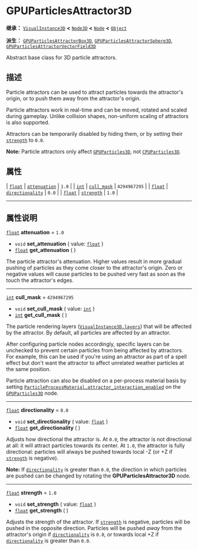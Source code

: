 <!-- ⚠ 请勿编辑本文件 ⚠ -->
<!-- 本文档使用脚本从 WeDot 引擎源码仓库生成。 -->
<!-- 生成脚本：https://github.com/WeDot-Engine/WeDot/tree/4.3/doc/tools/make_md.py； -->
<!-- 原文件：https://github.com/WeDot-Engine/WeDot/tree/4.3/doc/classes/GPUParticlesAttractor3D.xml。 -->

<div id="_class_gpuparticlesattractor3d"></div>

# GPUParticlesAttractor3D

**继承：** [`VisualInstance3D`](class_visualinstance3d.md) **<** [`Node3D`](class_node3d.md) **<** [`Node`](class_node.md) **<** [`Object`](class_object.md)

**派生：** [`GPUParticlesAttractorBox3D`](class_gpuparticlesattractorbox3d.md), [`GPUParticlesAttractorSphere3D`](class_gpuparticlesattractorsphere3d.md), [`GPUParticlesAttractorVectorField3D`](class_gpuparticlesattractorvectorfield3d.md)

Abstract base class for 3D particle attractors.

## 描述

Particle attractors can be used to attract particles towards the attractor's origin, or to push them away from the attractor's origin.

Particle attractors work in real-time and can be moved, rotated and scaled during gameplay. Unlike collision shapes, non-uniform scaling of attractors is also supported.

Attractors can be temporarily disabled by hiding them, or by setting their [`strength`](#class_gpuparticlesattractor3d_property_strength) to `0.0`.

 **Note:** Particle attractors only affect [`GPUParticles3D`](class_gpuparticles3d.md), not [`CPUParticles3D`](class_cpuparticles3d.md).

## 属性

| [`float`](class_float.md) | [`attenuation`](#class_gpuparticlesattractor3d_property_attenuation)       | ``1.0``        |
| [`int`](class_int.md)     | [`cull_mask`](#class_gpuparticlesattractor3d_property_cull_mask)           | ``4294967295`` |
| [`float`](class_float.md) | [`directionality`](#class_gpuparticlesattractor3d_property_directionality) | ``0.0``        |
| [`float`](class_float.md) | [`strength`](#class_gpuparticlesattractor3d_property_strength)             | ``1.0``        |

<!-- rst-class:: classref-section-separator -->

---

## 属性说明

<div id="_class_gpuparticlesattractor3d_property_attenuation"></div>

[`float`](class_float.md) **attenuation** = ``1.0`` <div id="class_gpuparticlesattractor3d_property_attenuation"></div>

- `void` **set_attenuation** ( value: [`float`](class_float.md) )
- [`float`](class_float.md) **get_attenuation** ( )

The particle attractor's attenuation. Higher values result in more gradual pushing of particles as they come closer to the attractor's origin. Zero or negative values will cause particles to be pushed very fast as soon as the touch the attractor's edges.

<!-- rst-class:: classref-item-separator -->

---

<div id="_class_gpuparticlesattractor3d_property_cull_mask"></div>

[`int`](class_int.md) **cull_mask** = ``4294967295`` <div id="class_gpuparticlesattractor3d_property_cull_mask"></div>

- `void` **set_cull_mask** ( value: [`int`](class_int.md) )
- [`int`](class_int.md) **get_cull_mask** ( )

The particle rendering layers ([`VisualInstance3D.layers`](#class_visualinstance3d_property_layers)) that will be affected by the attractor. By default, all particles are affected by an attractor.

After configuring particle nodes accordingly, specific layers can be unchecked to prevent certain particles from being affected by attractors. For example, this can be used if you're using an attractor as part of a spell effect but don't want the attractor to affect unrelated weather particles at the same position.

Particle attraction can also be disabled on a per-process material basis by setting [`ParticleProcessMaterial.attractor_interaction_enabled`](#class_particleprocessmaterial_property_attractor_interaction_enabled) on the [`GPUParticles3D`](class_gpuparticles3d.md) node.

<!-- rst-class:: classref-item-separator -->

---

<div id="_class_gpuparticlesattractor3d_property_directionality"></div>

[`float`](class_float.md) **directionality** = ``0.0`` <div id="class_gpuparticlesattractor3d_property_directionality"></div>

- `void` **set_directionality** ( value: [`float`](class_float.md) )
- [`float`](class_float.md) **get_directionality** ( )

Adjusts how directional the attractor is. At `0.0`, the attractor is not directional at all: it will attract particles towards its center. At `1.0`, the attractor is fully directional: particles will always be pushed towards local -Z (or +Z if [`strength`](#class_gpuparticlesattractor3d_property_strength) is negative).

 **Note:** If [`directionality`](#class_gpuparticlesattractor3d_property_directionality) is greater than `0.0`, the direction in which particles are pushed can be changed by rotating the **GPUParticlesAttractor3D** node.

<!-- rst-class:: classref-item-separator -->

---

<div id="_class_gpuparticlesattractor3d_property_strength"></div>

[`float`](class_float.md) **strength** = ``1.0`` <div id="class_gpuparticlesattractor3d_property_strength"></div>

- `void` **set_strength** ( value: [`float`](class_float.md) )
- [`float`](class_float.md) **get_strength** ( )

Adjusts the strength of the attractor. If [`strength`](#class_gpuparticlesattractor3d_property_strength) is negative, particles will be pushed in the opposite direction. Particles will be pushed *away* from the attractor's origin if [`directionality`](#class_gpuparticlesattractor3d_property_directionality) is `0.0`, or towards local +Z if [`directionality`](#class_gpuparticlesattractor3d_property_directionality) is greater than `0.0`.

[^virtual]: 本方法通常需要用户覆盖才能生效。
[^const]: 本方法无副作用，不会修改该实例的任何成员变量。
[^vararg]: 本方法除了能接受在此处描述的参数外，还能够继续接受任意数量的参数。
[^constructor]: 本方法用于构造某个类型。
[^static]: 调用本方法无需实例，可直接使用类名进行调用。
[^operator]: 本方法描述的是使用本类型作为左操作数的有效运算符。
[^bitfield]: 这个值是由下列位标志构成位掩码的整数。
[^void]: 无返回值。
